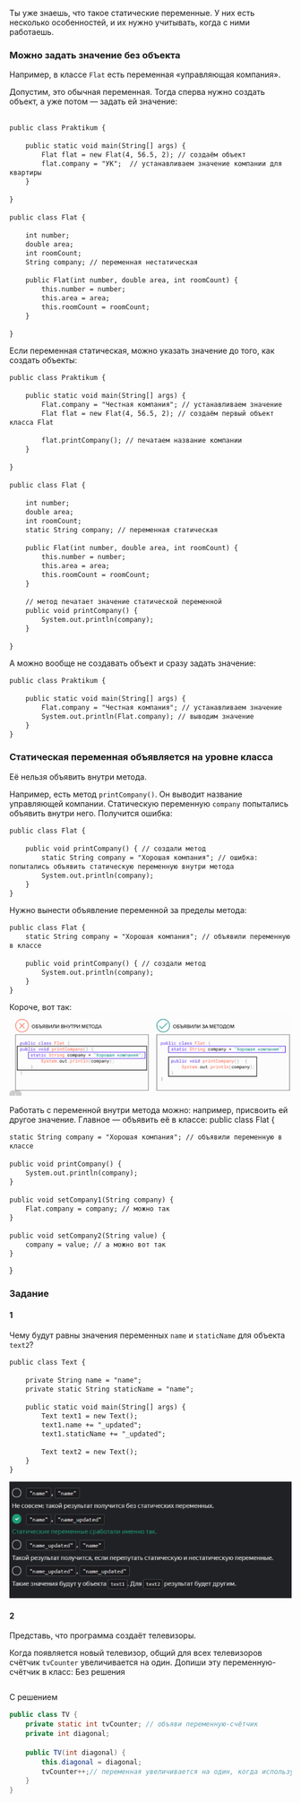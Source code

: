 Ты уже знаешь, что такое статические переменные. У них есть несколько особенностей, и их нужно учитывать, когда с ними работаешь.

### **Можно задать значение без объекта**

Например, в классе `Flat` есть переменная «управляющая компания».

Допустим, это обычная переменная. Тогда сперва нужно создать объект, а уже потом — задать ей значение:
```

public class Praktikum {

    public static void main(String[] args) {
        Flat flat = new Flat(4, 56.5, 2); // создаём объект
        flat.company = "УК";  // устанавливаем значение компании для квартиры
    }

}

public class Flat {

    int number;
    double area;
    int roomCount;
    String company; // переменная нестатическая

    public Flat(int number, double area, int roomCount) {
        this.number = number;
        this.area = area;
        this.roomCount = roomCount;
    }

} 
```

Если переменная статическая, можно указать значение до того, как создать объекты:
```
public class Praktikum {

    public static void main(String[] args) {
        Flat.company = "Честная компания"; // устанавливаем значение 
        Flat flat = new Flat(4, 56.5, 2); // создаём первый объект класса Flat

        flat.printCompany(); // печатаем название компании
    }

}

public class Flat {

    int number;
    double area;
    int roomCount;
    static String company; // переменная статическая

    public Flat(int number, double area, int roomCount) {
        this.number = number;
        this.area = area;
        this.roomCount = roomCount;
    }

    // метод печатает значение статической переменной
    public void printCompany() {
        System.out.println(company);
    }

} 
```

А можно вообще не создавать объект и сразу задать значение:
```
public class Praktikum {

    public static void main(String[] args) {
        Flat.company = "Честная компания"; // устанавливаем значение 
        System.out.println(Flat.company); // выводим значение
    }
} 
```

### **Статическая переменная объявляется на уровне класса**

Её нельзя объявить внутри метода.

Например, есть метод `printCompany()`. Он выводит название управляющей компании. Статическую переменную `company` попытались объявить внутри него. Получится ошибка:
```
public class Flat {

    public void printCompany() { // создали метод
        static String company = "Хорошая компания"; // ошибка: попытались объявить статическую переменную внутри метода
        System.out.println(company);
    }
} 
```

Нужно вынести объявление переменной за пределы метода:
```
public class Flat {
    static String company = "Хорошая компания"; // объявили переменную в классе

    public void printCompany() { // cоздали метод
        System.out.println(company);
    }
} 
```

Короче, вот так:
![img_4.png](img%2Fimg_4.png)

Работать с переменной внутри метода можно: например, присвоить ей другое значение. Главное — объявить её в классе:
public class Flat {

    static String company = "Хорошая компания"; // объявили переменную в классе

    public void printCompany() {
        System.out.println(company);
    }

    public void setCompany1(String company) {
        Flat.company = company; // можно так
    }

    public void setCompany2(String value) {
        company = value; // а можно вот так
    }

} 
### Задание
#### 1
Чему будут равны значения переменных `name` и `staticName` для объекта `text2`?
```
public class Text {

    private String name = "name";
    private static String staticName = "name";

    public static void main(String[] args) {
        Text text1 = new Text();
        text1.name += "_updated";
        text1.staticName += "_updated";

        Text text2 = new Text();
    }
} 
```
![img_5.png](img%2Fimg_5.png)

#### 2
Представь, что программа создаёт телевизоры.

Когда появляется новый телевизор, общий для всех телевизоров счётчик `tvCounter` увеличивается на один. Допиши эту переменную-счётчик в класс:
Без решения
```java

```

С решением
```java
public class TV {
    private static int tvCounter; // объяви переменную-счётчик
    private int diagonal;
    
    public TV(int diagonal) {
        this.diagonal = diagonal;
        tvCounter++;// переменная увеличивается на один, когда используют конструктор
    }
}
```